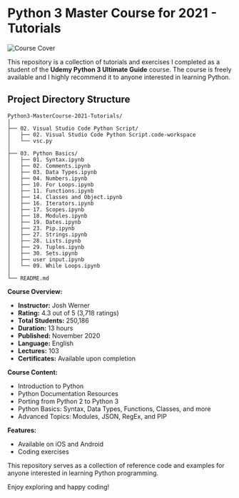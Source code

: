 # Python 3 Master Course for 2021 - Tutorials

![Course Cover](@course_cover_page.jpeg)

This repository is a collection of tutorials and exercises I completed as a student of the **Udemy Python 3 Ultimate Guide** course. The course is freely available and I highly recommend it to anyone interested in learning Python.

## Project Directory Structure

```
Python3-MasterCourse-2021-Tutorials/
│
├── 02. Visual Studio Code Python Script/
│   ├── 02. Visual Studio Code Python Script.code-workspace
│   └── vsc.py
│
├── 03. Python Basics/
│   ├── 01. Syntax.ipynb
│   ├── 02. Comments.ipynb
│   ├── 03. Data Types.ipynb
│   ├── 04. Numbers.ipynb
│   ├── 10. For Loops.ipynb
│   ├── 11. Functions.ipynb
│   ├── 14. Classes and Object.ipynb
│   ├── 16. Iterators.ipynb
│   ├── 17. Scopes.ipynb
│   ├── 18. Modules.ipynb
│   ├── 19. Dates.ipynb
│   ├── 23. Pip.ipynb
│   ├── 27. Strings.ipynb
│   ├── 28. Lists.ipynb
│   ├── 29. Tuples.ipynb
│   ├── 30. Sets.ipynb
│   ├── user input.ipynb
│   └── 09. While Loops.ipynb
│
└── README.md
```

**Course Overview:**
- **Instructor:** Josh Werner
- **Rating:** 4.3 out of 5 (3,718 ratings)
- **Total Students:** 250,186
- **Duration:** 13 hours
- **Published:** November 2020
- **Language:** English
- **Lectures:** 103
- **Certificates:** Available upon completion

**Course Content:**
- Introduction to Python
- Python Documentation Resources
- Porting from Python 2 to Python 3
- Python Basics: Syntax, Data Types, Functions, Classes, and more
- Advanced Topics: Modules, JSON, RegEx, and PIP

**Features:**
- Available on iOS and Android
- Coding exercises

This repository serves as a collection of reference code and examples for anyone interested in learning Python programming.

Enjoy exploring and happy coding!